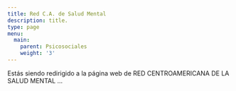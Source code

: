 ```yaml
---
title: Red C.A. de Salud Mental
description: title.
type: page
menu:
  main:
    parent: Psicosociales
    weight: '3'
---
```

Estás siendo redirigido a la página web de RED CENTROAMERICANA DE LA SALUD MENTAL ...

<script>
window.onload = function(){
    window.location.replace("http://redregionalsaludmental.chhd.org/");
}
</script>
